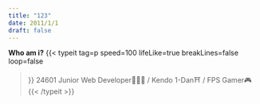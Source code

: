 ```yaml
---
title: "123"
date: 2011/1/1
draft: false
---
```

**Who am i?**
{{< typeit 
  tag=p
  speed=100
  lifeLike=true
  breakLines=false
  loop=false

>}}
24601
Junior Web Developer👨🏻‍💻 / Kendo 1-Dan⛩️ / FPS Gamer🎮
{{< /typeit >}}
